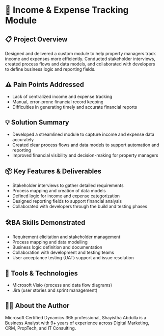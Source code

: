 # 🚀 Income & Expense Tracking Module

## 📋 Project Overview  
Designed and delivered a custom module to help property managers track income and expenses more efficiently. Conducted stakeholder interviews, created process flows and data models, and collaborated with developers to define business logic and reporting fields.

## ⚠️ Pain Points Addressed  
- Lack of centralized income and expense tracking  
- Manual, error-prone financial record keeping  
- Difficulties in generating timely and accurate financial reports  

## 💡 Solution Summary  
- Developed a streamlined module to capture income and expense data accurately  
- Created clear process flows and data models to support automation and reporting  
- Improved financial visibility and decision-making for property managers  

## 📦 Key Features & Deliverables  
- Stakeholder interviews to gather detailed requirements  
- Process mapping and creation of data models  
- Defined logic for income and expense categorization  
- Designed reporting fields to support financial analysis  
- Collaborated with developers through the build and testing phases  

## 🛠️BA Skills Demonstrated  
- Requirement elicitation and stakeholder management  
- Process mapping and data modelling  
- Business logic definition and documentation  
- Collaboration with development and testing teams  
- User acceptance testing (UAT) support and issue resolution  

 ## 🧰 Tools & Technologies  
- Microsoft Visio (process and data flow diagrams)  
- Jira (user stories and sprint management)    

 ## 👩‍💻 About the Author  
Microsoft Certified Dynamics 365 professional, Shayistha Abdulla is a Business Analyst with 9+ years of experience across Digital Marketing, CRM, PropTech, and IT Consulting.

